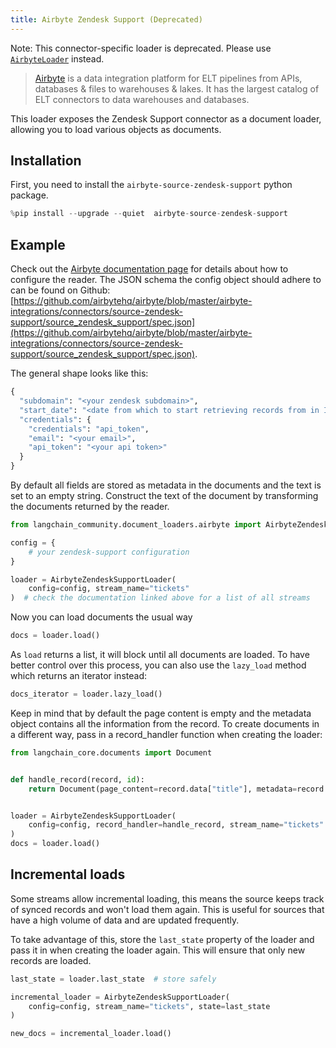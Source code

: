 ```yaml
---
title: Airbyte Zendesk Support (Deprecated)
---
```


Note: This connector-specific loader is deprecated. Please use [`AirbyteLoader`](/oss/integrations/document_loaders/airbyte) instead.

>[Airbyte](https://github.com/airbytehq/airbyte) is a data integration platform for ELT pipelines from APIs, databases & files to warehouses & lakes. It has the largest catalog of ELT connectors to data warehouses and databases.

This loader exposes the Zendesk Support connector as a document loader, allowing you to load various objects as documents.

## Installation

First, you need to install the `airbyte-source-zendesk-support` python package.

```python
%pip install --upgrade --quiet  airbyte-source-zendesk-support
```

## Example

Check out the [Airbyte documentation page](https://docs.airbyte.com/integrations/sources/zendesk-support/) for details about how to configure the reader.
The JSON schema the config object should adhere to can be found on Github: [https://github.com/airbytehq/airbyte/blob/master/airbyte-integrations/connectors/source-zendesk-support/source_zendesk_support/spec.json](https://github.com/airbytehq/airbyte/blob/master/airbyte-integrations/connectors/source-zendesk-support/source_zendesk_support/spec.json).

The general shape looks like this:

```python
{
  "subdomain": "<your zendesk subdomain>",
  "start_date": "<date from which to start retrieving records from in ISO format, e.g. 2020-10-20T00:00:00Z>",
  "credentials": {
    "credentials": "api_token",
    "email": "<your email>",
    "api_token": "<your api token>"
  }
}
```

By default all fields are stored as metadata in the documents and the text is set to an empty string. Construct the text of the document by transforming the documents returned by the reader.

```python
from langchain_community.document_loaders.airbyte import AirbyteZendeskSupportLoader

config = {
    # your zendesk-support configuration
}

loader = AirbyteZendeskSupportLoader(
    config=config, stream_name="tickets"
)  # check the documentation linked above for a list of all streams
```

Now you can load documents the usual way

```python
docs = loader.load()
```

As `load` returns a list, it will block until all documents are loaded. To have better control over this process, you can also use the `lazy_load` method which returns an iterator instead:

```python
docs_iterator = loader.lazy_load()
```

Keep in mind that by default the page content is empty and the metadata object contains all the information from the record. To create documents in a different way, pass in a record_handler function when creating the loader:

```python
from langchain_core.documents import Document


def handle_record(record, id):
    return Document(page_content=record.data["title"], metadata=record.data)


loader = AirbyteZendeskSupportLoader(
    config=config, record_handler=handle_record, stream_name="tickets"
)
docs = loader.load()
```

## Incremental loads

Some streams allow incremental loading, this means the source keeps track of synced records and won't load them again. This is useful for sources that have a high volume of data and are updated frequently.

To take advantage of this, store the `last_state` property of the loader and pass it in when creating the loader again. This will ensure that only new records are loaded.

```python
last_state = loader.last_state  # store safely

incremental_loader = AirbyteZendeskSupportLoader(
    config=config, stream_name="tickets", state=last_state
)

new_docs = incremental_loader.load()
```
